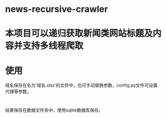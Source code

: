 # news-recursive-crawler
# 本项目可以递归获取新闻类网站标题及内容并支持多线程爬取
###
# 使用
域名保存在名为‘域名.xlsx’的文件中，也可手动替换参数，config.py文件可设置代理等参数。
#
结果保存在数据文件夹中，使用sqlite数据库保存。
